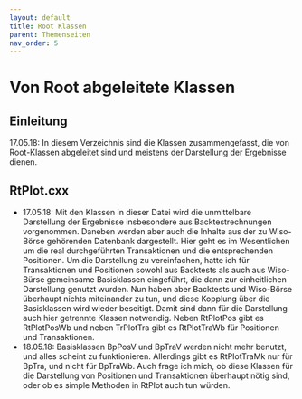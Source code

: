 ```yaml
---
layout: default
title: Root Klassen
parent: Themenseiten
nav_order: 5
---
```

# Von Root abgeleitete Klassen

## Einleitung

17.05.18: In diesem Verzeichnis sind die Klassen zusammengefasst, die von 
Root-Klassen abgeleitet sind und meistens der Darstellung der Ergebnisse dienen.

## RtPlot.cxx

- 17.05.18: Mit den Klassen in dieser Datei wird die unmittelbare Darstellung der
Ergebnisse insbesondere aus Backtestrechnungen vorgenommen. Daneben werden aber 
auch die Inhalte aus der zu Wiso-Börse gehörenden Datenbank dargestellt. Hier 
geht es im Wesentlichen um die real durchgeführten Transaktionen und die 
entsprechenden Positionen. Um die Darstellung zu vereinfachen, hatte ich für 
Transaktionen und Positionen sowohl aus Backtests als auch aus Wiso-Bürse 
gemeinsame Basisklassen eingeführt, die dann zur einheitlichen Darstellung
genutzt wurden. Nun haben aber Backtests und Wiso-Börse überhaupt nichts miteinander
zu tun, und diese Kopplung über die Basisklassen wird wieder beseitigt.
Damit sind dann für die Darstellung auch hier getrennte Klassen notwendig. Neben
RtPlotPos gibt es RtPlotPosWb und neben TrPlotTra gibt es RtPlotTraWb für
Positionen und Transaktionen.
- 18.05.18: Basisklassen BpPosV und BpTraV werden nicht mehr benutzt, und alles
scheint zu funktionieren. Allerdings gibt es RtPlotTraMk nur für BpTra, und nicht
für BpTraWb. Auch frage ich mich, ob diese Klassen für die Darstellung von 
Positionen  und Transaktionen überhaupt nötig sind, oder ob es simple Methoden in
RtPlot auch tun würden.
